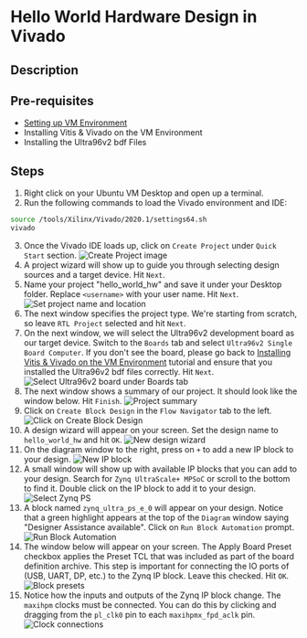 # Hello World Hardware Design in Vivado
## Description

## Pre-requisites
- [Setting up VM Environment](../Virtual%20Machine%20Set-up/Tutorial.md)
- Installing Vitis & Vivado on the VM Environment
- Installing the Ultra96v2 bdf Files

## Steps
1. Right click on your Ubuntu VM Desktop and open up a terminal.
2. Run the following commands to load the Vivado environment and IDE:
```bash
source /tools/Xilinx/Vivado/2020.1/settings64.sh
vivado
```
3. Once the Vivado IDE loads up, click on `Create Project` under `Quick Start` section.
![Create Project image](create_project.png "Click on Create Project")
4. A project wizard will show up to guide you through selecting design sources and a target device. Hit `Next`.
5. Name your project "hello_world_hw" and save it under your Desktop folder. Replace `<username>` with your user name. Hit `Next`.
![Set project name and location](name.png "Name your project hello_world_hw")
6. The next window specifies the project type. We're starting from scratch, so leave `RTL Project` selected and hit `Next`.
7. On the next window, we will select the Ultra96v2 development board as our target device. Switch to the `Boards` tab and select `Ultra96v2 Single Board Computer`. If you don't see the board, please go back to [Installing Vitis & Vivado on the VM Environment]() tutorial and ensure that you installed the Ultra96v2 bdf files correctly. Hit `Next`.
![Select Ultra96v2 board under Boards tab](board_selection.png "Select Ultra96v2 board")
8. The next window shows a summary of our project. It should look like the window below. Hit `Finish`.
![Project summary](summary.png "Project summary")
9. Click on `Create Block Design` in the `Flow Navigator` tab to the left.
![Click on Create Block Design](create_design.png "Click on Create Block Design")
10. A design wizard will appear on your screen. Set the design name to `hello_world_hw` and hit `OK`.
![New design wizard](design_name.png "Name your design `hello_world_hw`")
11. On the diagram window to the right, press on `+` to add a new IP block to your design.
![New IP block](add_ip.png "Press on `+`")
12. A small window will show up with available IP blocks that you can add to your design. Search for `Zynq UltraScale+ MPSoC` or scroll to the bottom to find it. Double click on the IP block to add it to your design.
![Select Zynq PS](zynq.png "Select `Zynq UltraScale+ MPSoC`")
13. A block named `zynq_ultra_ps_e_0` will appear on your design. Notice that a green highlight appears at the top of the `Diagram` window saying "Designer Assistance available". Click on `Run Block Automation` prompt.
![Run Block Automation](automation.png "Press `Run Block Automation`")
14. The window below will appear on your screen. The Apply Board Preset checkbox applies the Preset TCL that was included as part of the board definition archive. This step is important for connecting the IO ports of (USB, UART, DP, etc.) to the Zynq IP block. Leave this checked. Hit `OK`.
![Block presets](preset.png "Hit `OK`")
15. Notice how the inputs and outputs of the Zynq IP block change. The `maxihpm` clocks must be connected. You can do this by clicking and dragging from the `pl_clk0` pin to each `maxihpmx_fpd_aclk` pin.
![Clock connections](clock_connections.png "Connect the `maxihpm` clos to `pl_clk0`")
